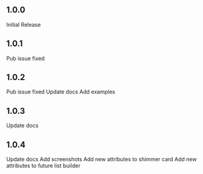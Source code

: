 ## 1.0.0

Initial Release

## 1.0.1

Pub issue fixed


## 1.0.2

Pub issue fixed
Update docs
Add examples


## 1.0.3

Update docs

## 1.0.4

Update docs
Add screenshots
Add new attributes to shimmer card
Add new attributes to future list builder